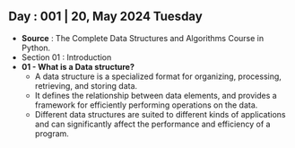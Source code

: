 ## Day : 001 | 20, May 2024 Tuesday 
- **Source** : The Complete Data Structures and Algorithms Course in Python.
- Section 01 : Introduction 
- **01 - What is a Data structure?**
    - A data structure is a specialized format for organizing, processing, retrieving, and storing data. 
    - It defines the relationship between data elements, and provides a framework for efficiently performing operations on the data. 
    - Different data structures are suited to different kinds of applications and can significantly affect the performance and efficiency of a program.
